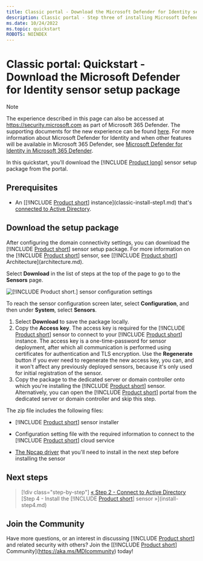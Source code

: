```yaml
---
title: Classic portal - Download the Microsoft Defender for Identity sensor setup package quickstart
description: Classic portal - Step three of installing Microsoft Defender for Identity helps you download the Defender for Identity sensor setup package.
ms.date: 10/24/2022
ms.topic: quickstart
ROBOTS: NOINDEX
---
```


# Classic portal: Quickstart - Download the Microsoft Defender for Identity sensor setup package

> [!NOTE]
> The experience described in this page can also be accessed at <https://security.microsoft.com> as part of Microsoft 365 Defender. The supporting documents for the new experience can be found [here](/microsoft-365/security/defender-identity/sensor-health#add-a-sensor). For more information about Microsoft Defender for Identity and when other features will be available in Microsoft 365 Defender, see [Microsoft Defender for Identity in Microsoft 365 Defender](/microsoft-365/security/defender/microsoft-365-security-center-mdi).

In this quickstart, you'll download the [!INCLUDE [Product long](includes/product-long.md)] sensor setup package from the portal.

## Prerequisites

- An [[!INCLUDE [Product short](includes/product-short.md)] instance](classic-install-step1.md) that's [connected to Active Directory](/defender-for-identity/classic-install-step2).

## Download the setup package

After configuring the domain connectivity settings, you can download the [!INCLUDE [Product short](includes/product-short.md)] sensor setup package. For more information on the [!INCLUDE [Product short](includes/product-short.md)] sensor, see [[!INCLUDE [Product short](includes/product-short.md)] Architecture](architecture.md).

Select **Download** in the list of steps at the top of the page to go to the **Sensors** page.

![[!INCLUDE [Product short.](includes/product-short.md)] sensor configuration settings](media/sensor-config.png)

To reach the sensor configuration screen later, select **Configuration**, and then under **System**, select **Sensors**.  

1. Select **Download** to save the package locally.
1. Copy the **Access** **key**. The access key is required for the [!INCLUDE [Product short](includes/product-short.md)] sensor to connect to your [!INCLUDE [Product short](includes/product-short.md)] instance. The access key is a one-time-password for sensor deployment, after which all communication is performed using certificates for authentication and TLS encryption. Use the **Regenerate** button if you ever need to regenerate the new access key, you can, and it won't affect any previously deployed sensors, because it's only used for initial registration of the sensor.
1. Copy the package to the dedicated server or domain controller onto which you're installing the [!INCLUDE [Product short](includes/product-short.md)] sensor. Alternatively, you can open the [!INCLUDE [Product short](includes/product-short.md)] portal from the dedicated server or domain controller and skip this step.

The zip file includes the following files:

- [!INCLUDE [Product short](includes/product-short.md)] sensor installer

- Configuration setting file with the required information to connect to the [!INCLUDE [Product short](includes/product-short.md)] cloud service

- [The Npcap driver](/defender-for-identity/technical-faq#winpcap-and-npcap-drivers) that you'll need to install in the next step before installing the sensor

## Next steps

> [!div class="step-by-step"]
> [« Step 2 - Connect to Active Directory](/defender-for-identity/classic-install-step2)
> [Step 4 - Install the [!INCLUDE [Product short](includes/product-short.md)] sensor »](install-step4.md)

## Join the Community

Have more questions, or an interest in discussing [!INCLUDE [Product short](includes/product-short.md)] and related security with others? Join the [[!INCLUDE [Product short](includes/product-short.md)] Community](<https://aka.ms/MDIcommunity>) today!
